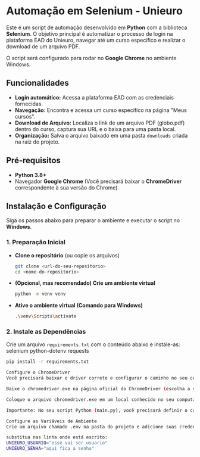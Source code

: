 # Automação em Selenium - Unieuro 

Este é um script de automação desenvolvido em **Python** com a biblioteca **Selenium**. O objetivo principal é automatizar o processo de login na plataforma EAD do Unieuro, navegar até um curso específico e realizar o download de um arquivo PDF.

O script será configurado para rodar no **Google Chrome** no ambiente Windows.

## Funcionalidades

* **Login automático:** Acessa a plataforma EAD com as credenciais fornecidas.
* **Navegação:** Encontra e acessa um curso específico na página "Meus cursos".
* **Download de Arquivo:** Localiza o link de um arquivo PDF (globo.pdf) dentro do curso, captura sua URL e o baixa para uma pasta local.
* **Organização:** Salva o arquivo baixado em uma pasta `downloads` criada na raiz do projeto.

## Pré-requisitos

* **Python 3.8+**
* Navegador **Google Chrome** (Você precisará baixar o **ChromeDriver** correspondente à sua versão do Chrome).

## Instalação e Configuração

Siga os passos abaixo para preparar o ambiente e executar o script no **Windows**.

### 1. Preparação Inicial

* **Clone o repositório** (ou copie os arquivos)
    ```bash
    git clone <url-do-seu-repositorio>
    cd <nome-do-repositorio>
    ```

* **(Opcional, mas recomendado) Crie um ambiente virtual**
    ```bash
    python -m venv venv
    ```

* **Ative o ambiente virtual (Comando para Windows)**
    ```bash
    .\venv\Scripts\activate
    ```

### 2. Instale as Dependências

Crie um arquivo `requirements.txt` com o conteúdo abaixo e instale-as:
selenium
python-dotenv
requests


```bash
pip install -r requirements.txt

Configure o ChromeDriver
Você precisará baixar o driver correto e configurar o caminho no seu código Python:

Baixe o chromedriver.exe na página oficial do ChromeDriver (escolha a versão que corresponde ao seu Google Chrome).

Coloque o arquivo chromedriver.exe em um local conhecido no seu computador.

Importante: No seu script Python (main.py), você precisará definir o caminho completo para este arquivo (ex: CAMINHO_DRIVER = r'C:\Caminho\Para\chromedriver.exe').

Configure as Variáveis de Ambiente
Crie um arquivo chamado .env na pasta do projeto e adicione suas credenciais de acesso:

substitua nas linha onde está escrito:
UNIEURO_USUARIO="esse vai ser usuario"
UNIEURO_SENHA="aqui fica a senha"
